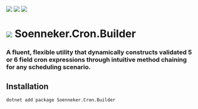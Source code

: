 ﻿[![](https://img.shields.io/nuget/v/soenneker.cron.builder.svg?style=for-the-badge)](https://www.nuget.org/packages/soenneker.cron.builder/)
[![](https://img.shields.io/github/actions/workflow/status/soenneker/soenneker.cron.builder/publish-package.yml?style=for-the-badge)](https://github.com/soenneker/soenneker.cron.builder/actions/workflows/publish-package.yml)
[![](https://img.shields.io/nuget/dt/soenneker.cron.builder.svg?style=for-the-badge)](https://www.nuget.org/packages/soenneker.cron.builder/)

# ![](https://user-images.githubusercontent.com/4441470/224455560-91ed3ee7-f510-4041-a8d2-3fc093025112.png) Soenneker.Cron.Builder
### A fluent, flexible utility that dynamically constructs validated 5 or 6 field cron expressions through intuitive method chaining for any scheduling scenario.

## Installation

```
dotnet add package Soenneker.Cron.Builder
```
